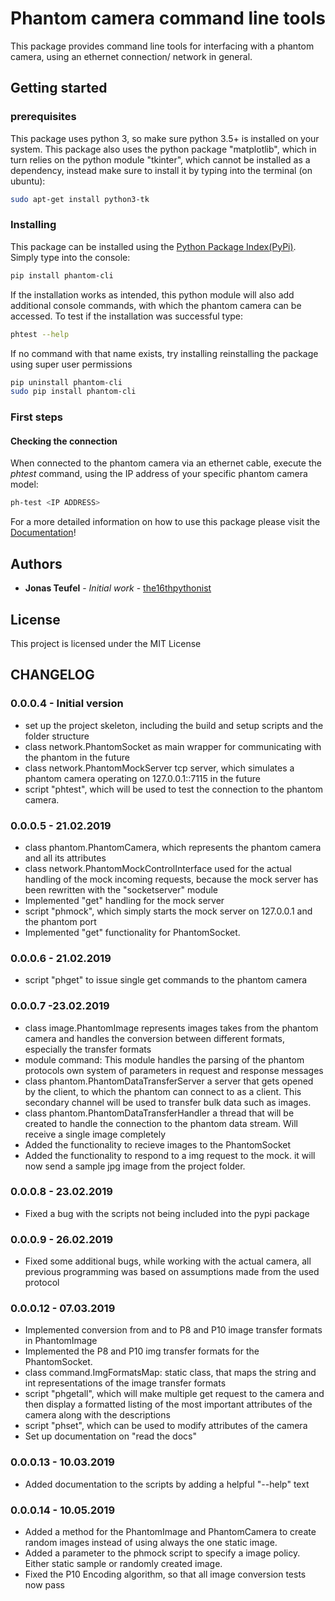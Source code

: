 # Phantom camera command line tools

This package provides command line tools for interfacing with a phantom camera, using an ethernet connection/ network 
in general.

## Getting started

### prerequisites

This package uses python 3, so make sure python 3.5+ is installed on your system.
This package also uses the python package "matplotlib", which in turn relies on the python module 
"tkinter", which cannot be installed as a dependency, instead make sure to install it by typing into the 
terminal (on ubuntu):
```bash
sudo apt-get install python3-tk
```

### Installing

This package can be installed using the [Python Package Index(PyPi)](https://pypi.org/).
Simply type into the console:
```bash
pip install phantom-cli
```
If the installation works as intended, this python module will also add additional console commands, with which 
the phantom camera can be accessed. To test if the installation was successful type:
```bash
phtest --help
```
If no command with that name exists, try installing reinstalling the package using super user permissions
```bash
pip uninstall phantom-cli
sudo pip install phantom-cli
```

### First steps

#### Checking the connection

When connected to the phantom camera via an ethernet cable, execute the *phtest* command, using the IP address of your 
specific phantom camera model:
```bash
ph-test <IP ADDRESS>
```

For a more detailed information on how to use this package please visit the [Documentation](https://phantom-cli.readthedocs.io/en/latest/index.html)!



## Authors

* **Jonas Teufel** - *Initial work* - [the16thpythonist](https://github.com/the16thpythonist)

## License 

This project is licensed under the MIT License

## CHANGELOG

### 0.0.0.4 - Initial version
- set up the project skeleton, including the build and setup scripts and the folder structure
- class network.PhantomSocket as main wrapper for communicating with the phantom in the future
- class network.PhantomMockServer tcp server, which simulates a phantom camera operating on 127.0.0.1::7115
in the future
- script "phtest", which will be used to test the connection to the phantom camera.

### 0.0.0.5 - 21.02.2019
- class phantom.PhantomCamera, which represents the phantom camera and all its attributes
- class network.PhantomMockControlInterface used for the actual handling of the mock incoming requests, because 
the mock server has been rewritten with the "socketserver" module
- Implemented "get" handling for the mock server 
- script "phmock", which simply starts the mock server on 127.0.0.1 and the phantom port
- Implemented "get" functionality for PhantomSocket.

### 0.0.0.6 - 21.02.2019
- script "phget" to issue single get commands to the phantom camera

### 0.0.0.7 -23.02.2019
- class image.PhantomImage represents images takes from the phantom camera and handles the conversion 
between different formats, especially the transfer formats
- module command: This module handles the parsing of the phantom protocols own system of parameters in 
request and response messages 
- class phantom.PhantomDataTransferServer a server that gets opened by the client, to which the phantom 
can connect to as a client. This secondary channel will be used to transfer bulk data such as images.
- class phantom.PhantomDataTransferHandler a thread that will be created to handle the connection to the 
phantom data stream. Will receive a single image completely
- Added the functionality to recieve images to the PhantomSocket
- Added the functionality to respond to a img request to the mock. it will now send a sample jpg image from 
the project folder.

### 0.0.0.8 - 23.02.2019
- Fixed a bug with the scripts not being included into the pypi package

### 0.0.0.9 - 26.02.2019
- Fixed some additional bugs, while working with the actual camera, all previous programming was based on 
assumptions made from the used protocol

### 0.0.0.12 - 07.03.2019
- Implemented conversion from and to P8 and P10 image transfer formats in PhantomImage
- Implemented the P8 and P10 img transfer formats for the PhantomSocket.
- class command.ImgFormatsMap: static class, that maps the string and int representations of the image transfer formats
- script "phgetall", which will make multiple get request to the camera and then display a formatted listing of the most 
important attributes of the camera along with the descriptions
- script "phset", which can be used to modify attributes of the camera
- Set up documentation on "read the docs"

### 0.0.0.13 - 10.03.2019

- Added documentation to the scripts by adding a helpful "--help" text

### 0.0.0.14 - 10.05.2019

- Added a method for the PhantomImage and PhantomCamera to create random images instead of using always the 
one static image.
- Added a parameter to the phmock script to specify a image policy. Either static sample or randomly created image.
- Fixed the P10 Encoding algorithm, so that all image conversion tests now pass


